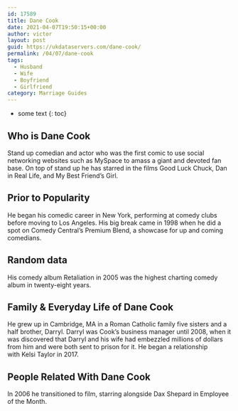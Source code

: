 ```yaml
---
id: 17589
title: Dane Cook
date: 2021-04-07T19:50:15+00:00
author: victor
layout: post
guid: https://ukdataservers.com/dane-cook/
permalink: /04/07/dane-cook
tags:
  - Husband
  - Wife
  - Boyfriend
  - Girlfriend
category: Marriage Guides
---
```


* some text
{: toc}


## Who is Dane Cook



Stand up comedian and actor who was the first comic to use social networking websites such as MySpace to amass a giant and devoted fan base. On top of stand up he has starred in the films Good Luck Chuck, Dan in Real Life, and My Best Friend&#8217;s Girl.

                
                
                
## Prior to Popularity



He began his comedic career in New York, performing at comedy clubs before moving to Los Angeles. His big break came in 1998 when he did a spot on Comedy Central&#8217;s Premium Blend, a showcase for up and coming comedians.

                
                
                
## Random data



His comedy album Retaliation in 2005 was the highest charting comedy album in twenty-eight years.

                
                
                
## Family & Everyday Life of Dane Cook



He grew up in Cambridge, MA in a Roman Catholic family five sisters and a half brother, Darryl. Darryl was Cook&#8217;s business manager until 2008, when it was discovered that Darryl and his wife had embezzled millions of dollars from him and were both sent to prison for it. He began a relationship with Kelsi Taylor in 2017. 

                
                
                
## People Related With Dane Cook



In 2006 he transitioned to film, starring alongside Dax Shepard in Employee of the Month.

                
              
            
          
          
          
